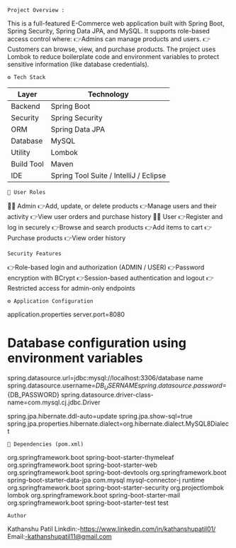     Project Overview :
This is a full-featured E-Commerce web application built with Spring Boot, Spring Security, Spring Data JPA, and MySQL.
It supports role-based access control where:
👉Admins can manage products and users.
👉Customers can browse, view, and purchase products.
The project uses Lombok to reduce boilerplate code and environment variables to protect sensitive information (like database credentials).

    ⚙️ Tech Stack
| Layer      | Technology                             |
| ---------- | -------------------------------------- |
| Backend    | Spring Boot                            |
| Security   | Spring Security                        |
| ORM        | Spring Data JPA                        |
| Database   | MySQL                                  |
| Utility    | Lombok                                 |
| Build Tool | Maven                                  |
| IDE        | Spring Tool Suite / IntelliJ / Eclipse |

    👤 User Roles
  🧑‍💼 Admin
👉Add, update, or delete products
👉Manage users and their activity
👉View user orders and purchase history
  🧑‍💻 User
👉Register and log in securely
👉Browse and search products
👉Add items to cart
👉Purchase products
👉View order history

    Security Features
👉Role-based login and authorization (ADMIN / USER)
👉Password encryption with BCrypt
👉Session-based authentication and logout
👉Restricted access for admin-only endpoints

    ⚙️ Application Configuration
application.properties
server.port=8080

# Database configuration using environment variables
spring.datasource.url=jdbc:mysql://localhost:3306/database name
spring.datasource.username=${DB_USERNAME}
spring.datasource.password=${DB_PASSWORD}
spring.datasource.driver-class-name=com.mysql.cj.jdbc.Driver

spring.jpa.hibernate.ddl-auto=update
spring.jpa.show-sql=true
spring.jpa.properties.hibernate.dialect=org.hibernate.dialect.MySQL8Dialect

    🧩 Dependencies (pom.xml)
<dependencies>
  	<dependency>
			<groupId>org.springframework.boot</groupId>
			<artifactId>spring-boot-starter-thymeleaf</artifactId>
		</dependency>
		<dependency>
			<groupId>org.springframework.boot</groupId>
			<artifactId>spring-boot-starter-web</artifactId>
		</dependency>
		
<dependency>
        <groupId>org.springframework.boot</groupId>
        <artifactId>spring-boot-devtools</artifactId>
  </dependency>
    
   <dependency>
      <groupId>org.springframework.boot</groupId>
      <artifactId>spring-boot-starter-data-jpa</artifactId>
    </dependency>

  <dependency>
      <groupId>com.mysql</groupId>
      <artifactId>mysql-connector-j</artifactId>
      <scope>runtime</scope>
    </dependency>
    
  <dependency>
      <groupId>org.springframework.boot</groupId>
      <artifactId>spring-boot-starter-security</artifactId>
    </dependency>
    
<dependency>
    <groupId>org.projectlombok</groupId>
    <artifactId>lombok</artifactId>
</dependency>
   
   <dependency>
    <groupId>org.springframework.boot</groupId>
    <artifactId>spring-boot-starter-mail</artifactId>
</dependency>
    
<dependency>
			<groupId>org.springframework.boot</groupId>
			<artifactId>spring-boot-starter-test</artifactId>
			<scope>test</scope>
		</dependency>
    
  </dependencies>



    
    Author
Kathanshu Patil
Linkdin:-https://www.linkedin.com/in/kathanshupatil01/
Email:-kathanshupatil11@gmail.com


